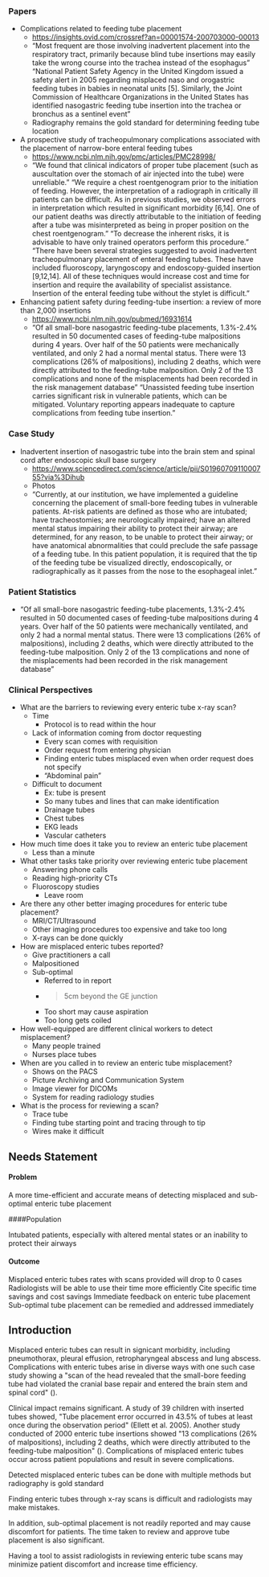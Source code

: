 ### Papers

* Complications related to feeding tube placement
	* https://insights.ovid.com/crossref?an=00001574-200703000-00013
	* “Most frequent are those involving inadvertent placement into the respiratory tract, primarily because blind tube insertions may easily take the wrong course into the trachea instead of the esophagus”
“National Patient Safety Agency in the United Kingdom issued a safety alert in 2005 regarding misplaced naso and orogastric feeding tubes in babies in neonatal units [5]. Similarly, the Joint Commission of Healthcare Organizations in the United States has identified nasogastric feeding tube insertion into the trachea or bronchus as a sentinel event”
	* Radiography remains the
gold standard for determining feeding tube location
* A prospective study of tracheopulmonary complications associated with the placement of narrow-bore enteral feeding tubes
	* https://www.ncbi.nlm.nih.gov/pmc/articles/PMC28998/
	* “We found that clinical indicators of proper tube placement (such as auscultation over the stomach of air injected into the tube) were unreliable.” 
“We require a chest roentgenogram prior to the initiation of feeding. However, the interpretation of a radiograph in critically ill patients can be difficult. As in previous studies, we observed errors in interpretation which resulted in significant morbidity [6,14]. One of our patient deaths was directly attributable to the initiation of feeding after a tube was misinterpreted as being in proper position on the chest roentgenogram.”
“To decrease the inherent risks, it is advisable to have only trained operators perform this procedure.” 
“There have been several strategies suggested to avoid inadvertent tracheopulmonary placement of enteral feeding tubes. These have included fluoroscopy, laryngoscopy and endoscopy-guided insertion [9,12,14]. All of these techniques would increase cost and time for insertion and require the availability of specialist assistance. Insertion of the enteral feeding tube without the stylet is difficult.”
* Enhancing patient safety during feeding-tube insertion: a review of more than 2,000 insertions
	* https://www.ncbi.nlm.nih.gov/pubmed/16931614
	* “Of all small-bore nasogastric feeding-tube placements, 1.3%-2.4% resulted in 50 documented cases of feeding-tube malpositions during 4 years. Over half of the 50 patients were mechanically ventilated, and only 2 had a normal mental status. There were 13 complications (26% of malpositions), including 2 deaths, which were directly attributed to the feeding-tube malposition. Only 2 of the 13 complications and none of the misplacements had been recorded in the risk management database”
“Unassisted feeding tube insertion carries significant risk in vulnerable patients, which can be mitigated. Voluntary reporting appears inadequate to capture complications from feeding tube insertion.”

### Case Study

* Inadvertent insertion of nasogastric tube into the brain stem and spinal cord after endoscopic skull base surgery
	* https://www.sciencedirect.com/science/article/pii/S0196070911000755?via%3Dihub
	* Photos
	* “Currently, at our institution, we have implemented a guideline concerning the placement of small-bore feeding tubes in vulnerable patients. At-risk patients are defined as those who are intubated; have tracheostomies; are neurologically impaired; have an altered mental status impairing their ability to protect their airway; are determined, for any reason, to be unable to protect their airway; or have anatomical abnormalities that could preclude the safe passage of a feeding tube. In this patient population, it is required that the tip of the feeding tube be visualized directly, endoscopically, or radiographically as it passes from the nose to the esophageal inlet.”

### Patient Statistics

* “Of all small-bore nasogastric feeding-tube placements, 1.3%-2.4% resulted in 50 documented cases of feeding-tube malpositions during 4 years. Over half of the 50 patients were mechanically ventilated, and only 2 had a normal mental status. There were 13 complications (26% of malpositions), including 2 deaths, which were directly attributed to the feeding-tube malposition. Only 2 of the 13 complications and none of the misplacements had been recorded in the risk management database”


### Clinical Perspectives

* What are the barriers to reviewing every enteric tube x-ray scan?
	* Time
		* Protocol is to read within the hour
	* Lack of information coming from doctor requesting
		* Every scan comes with requisition
		* Order request from entering physician
		* Finding enteric tubes misplaced even when order request does not specify
		* “Abdominal pain”
	* Difficult to document
		* Ex: tube is present 
		* So many tubes and lines that can make identification
		* Drainage tubes
		* Chest tubes
		* EKG leads
		* Vascular catheters
* How much time does it take you to review an enteric tube placement
	* Less than a minute
* What other tasks take priority over reviewing enteric tube placement
	* Answering phone calls
	* Reading high-priority CTs
	* Fluoroscopy studies
		* Leave room 
* Are there any other better imaging procedures for enteric tube placement?
	* MRI/CT/Ultrasound
	* Other imaging procedures too expensive and take too long
	* X-rays can be done quickly
* How are misplaced enteric tubes reported?
	* Give practitioners a call
	* Malpositioned
	* Sub-optimal
		* Referred to in report
		* >5cm beyond the GE junction
		* Too short may cause aspiration
		* Too long gets coiled
* How well-equipped are different clinical workers to detect misplacement?
	* Many people trained
	* Nurses place tubes
* When are you called in to review an enteric tube misplacement?
	* Shows on the PACS
	* Picture Archiving and Communication System
	* Image viewer for DICOMs
	* System for reading radiology studies
* What is the process for reviewing a scan?
	* Trace tube
	* Finding tube starting point and tracing through to tip
	* Wires make it difficult


## Needs Statement

#### Problem
A more time-efficient and accurate means of detecting misplaced and sub-optimal enteric tube placement

####Population

Intubated patients, especially with altered mental states or an inability to protect their airways

#### Outcome

Misplaced enteric tubes rates with scans provided will drop to 0 cases
Radiologists will be able to use their time more efficiently
Cite specific time savings and cost savings
Immediate feedback on enteric tube placement
Sub-optimal tube placement can be remedied and addressed immediately


## Introduction

Misplaced enteric tubes can result in signicant morbidity, including pneumothorax, pleural effusion, retropharyngeal abscess and lung abscess. Complications with enteric tubes arise in diverse ways with one such case study showing a "scan of the head revealed that the small-bore feeding tube had violated the cranial base repair and entered the brain stem and spinal cord" (). 

Clinical impact remains significant. A study of 39 children with inserted tubes showed, "Tube placement error occurred in 43.5% of tubes at least once during the observation period" (Ellett et al. 2005). Another study conducted of 2000 enteric tube insertions showed "13 complications (26% of malpositions), including 2 deaths, which were directly attributed to the feeding-tube malposition" (). Complications of misplaced enteric tubes occur across patient populations and result in severe complications.

Detected misplaced enteric tubes can be done with multiple methods but radiography is gold standard

Finding enteric tubes through x-ray scans is difficult and radiologists may make mistakes. 

In addition, sub-optimal placement is not readily reported and may cause discomfort for patients. The time taken to review and approve tube placement is also significant.

Having a tool to assist radiologists in reviewing enteric tube scans may minimize patient discomfort and increase time efficiency.
